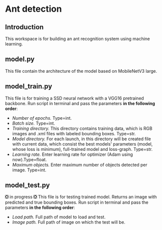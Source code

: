 # Ant detection
## Introduсtion
This workspace is for building an ant recognition system using machine learning.
## model.py
This file contain the architecture of the model based on MobileNetV3 large.
## model_train.py
This file is for training a SSD neural network with a VGG16 pretrained backbone. Run script in terminal and pass the parameters **in the following order**:
- *Number of epochs.* Type=int.
- *Batch size.* Type=int.
- *Training directory.* This directory contains training data, which is RGB images and .xml files with labeled bounding boxes. Type=str.
- *Model directory.* For each launch, in this directory will be created file with current data, which consist the best models' parameters (model, whose loss is minimum), full-trained model and loss-graph. Type=str.
- *Learning rate.* Enter learning rate for optimizer (Adam using now).Type=float.
- *Maximum objects.* Enter maximum number of objects detected per image. Type=int.
## model_test.py
:negative_squared_cross_mark: in progress :negative_squared_cross_mark:
This file is for testing trained model. Returns an image with predicted and true bounding boxes. Run script in terminal and pass the parameters **in the following order**:
- *Load path.* Full path of model to load and test.
- *Image path.* Full path of image on which the test will be.
